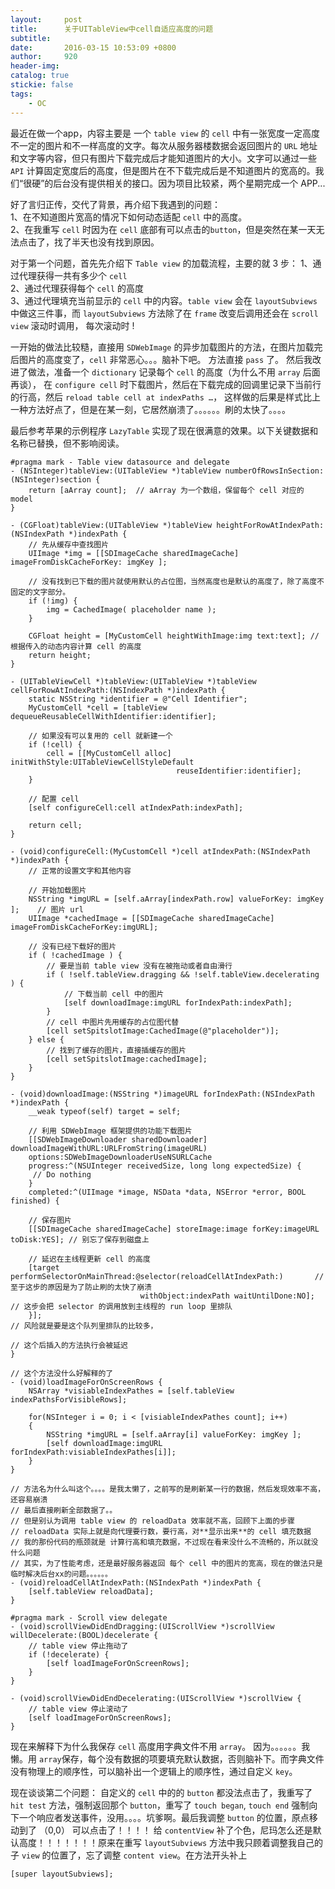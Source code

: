 ```yaml
---
layout:     post
title:      关于UITableView中cell自适应高度的问题
subtitle:   
date:       2016-03-15 10:53:09 +0800
author:     920
header-img: 
catalog: true
stickie: false
tags:
    - OC
---
```


最近在做一个app，内容主要是 一个 `table view` 的 `cell` 中有一张宽度一定高度不一定的图片和不一样高度的文字。每次从服务器楼数据会返回图片的 `URL` 地址和文字等内容，但只有图片下载完成后才能知道图片的大小。文字可以通过一些 `API` 计算固定宽度后的高度，但是图片在不下载完成后是不知道图片的宽高的。我们“很硬”的后台没有提供相关的接口。因为项目比较紧，两个星期完成一个 APP...

好了言归正传，交代了背景，再介绍下我遇到的问题：   
1、在不知道图片宽高的情况下如何动态适配 `cell` 中的高度。   
2、在我重写 `cell` 时因为在 `cell` 底部有可以点击的`button`，但是突然在某一天无法点击了，找了半天也没有找到原因。  

对于第一个问题，首先先介绍下 `Table view` 的加载流程，主要的就 3 步： 
1、通过代理获得一共有多少个 `cell`   
2、通过代理获得每个 `cell` 的高度  
3、通过代理填充当前显示的 `cell` 中的内容。`table view` 会在 `layoutSubviews` 中做这三件事，而 `layoutSubviews` 方法除了在 `frame` 改变后调用还会在 `scroll view` 滚动时调用， 每次滚动时 !

一开始的做法比较糙，直接用 `SDWebImage` 的异步加载图片的方法，在图片加载完后图片的高度变了，`cell` 非常恶心。。。脑补下吧。 方法直接 `pass` 了。 
然后我改进了做法，准备一个 `dictionary` 记录每个 `cell` 的高度（为什么不用 `array` 后面再谈）， 在 `configure cell` 时下载图片，然后在下载完成的回调里记录下当前行的行高，然后 `reload table cell at indexPaths …`， 这样做的后果是样式比上一种方法好点了，但是在某一刻，它居然崩溃了。。。。。。刷的太快了。。。。

最后参考苹果的示例程序 `LazyTable` 实现了现在很满意的效果。以下关键数据和名称已替换，但不影响阅读。

```obj-c
#pragma mark - Table view datasource and delegate
- (NSInteger)tableView:(UITableView *)tableView numberOfRowsInSection:(NSInteger)section {
    return [aArray count];  // aArray 为一个数组，保留每个 cell 对应的 model
}

- (CGFloat)tableView:(UITableView *)tableView heightForRowAtIndexPath:(NSIndexPath *)indexPath {
    // 先从缓存中查找图片
    UIImage *img = [[SDImageCache sharedImageCache] imageFromDiskCacheForKey: imgKey ];

    // 没有找到已下载的图片就使用默认的占位图，当然高度也是默认的高度了，除了高度不固定的文字部分。
    if (!img) {
        img = CachedImage( placeholder name );
    }

    CGFloat height = [MyCustomCell heightWithImage:img text:text]; // 根据传入的动态内容计算 cell 的高度
    return height;
}

- (UITableViewCell *)tableView:(UITableView *)tableView cellForRowAtIndexPath:(NSIndexPath *)indexPath {
    static NSString *identifier = @"Cell Identifier";
    MyCustomCell *cell = [tableView dequeueReusableCellWithIdentifier:identifier];

    // 如果没有可以复用的 cell 就新建一个
    if (!cell) {
        cell = [[MyCustomCell alloc] initWithStyle:UITableViewCellStyleDefault
                                     reuseIdentifier:identifier];
    }

    // 配置 cell
    [self configureCell:cell atIndexPath:indexPath];

    return cell;
}

- (void)configureCell:(MyCustomCell *)cell atIndexPath:(NSIndexPath *)indexPath {
    // 正常的设置文字和其他内容

    // 开始加载图片
    NSString *imgURL = [self.aArray[indexPath.row] valueForKey: imgKey ];    // 图片 url
    UIImage *cachedImage = [[SDImageCache sharedImageCache] imageFromDiskCacheForKey:imgURL];

    // 没有已经下载好的图片
    if ( !cachedImage ) {
        // 要是当前 table view 没有在被拖动或者自由滑行
        if ( !self.tableView.dragging && !self.tableView.decelerating ) {
            // 下载当前 cell 中的图片
            [self downloadImage:imgURL forIndexPath:indexPath];
        }
        // cell 中图片先用缓存的占位图代替
        [cell setSpitslotImage:CachedImage(@"placeholder")];
    } else {
        // 找到了缓存的图片，直接插缓存的图片
        [cell setSpitslotImage:cachedImage];
    }
}

- (void)downloadImage:(NSString *)imageURL forIndexPath:(NSIndexPath *)indexPath {
    __weak typeof(self) target = self;

    // 利用 SDWebImage 框架提供的功能下载图片
    [[SDWebImageDownloader sharedDownloader] downloadImageWithURL:URLFromString(imageURL)
    options:SDWebImageDownloaderUseNSURLCache
    progress:^(NSUInteger receivedSize, long long expectedSize) {
     // Do nothing
    }
    completed:^(UIImage *image, NSData *data, NSError *error, BOOL finished) {

    // 保存图片
    [[SDImageCache sharedImageCache] storeImage:image forKey:imageURL toDisk:YES]; // 别忘了保存到磁盘上

    // 延迟在主线程更新 cell 的高度
    [target performSelectorOnMainThread:@selector(reloadCellAtIndexPath:)       // 至于这步的原因是为了防止刷的太快了崩溃
                             withObject:indexPath waitUntilDone:NO];            // 这步会把 selector 的调用放到主线程的 run loop 里排队
    }];                                                                         // 风险就是要是这个队列里排队的比较多，
                                                                                // 这个后插入的方法执行会被延迟
}

// 这个方法没什么好解释的了
- (void)loadImageForOnScreenRows {
    NSArray *visiableIndexPathes = [self.tableView indexPathsForVisibleRows];

    for(NSInteger i = 0; i < [visiableIndexPathes count]; i++)
    {
        NSString *imgURL = [self.aArray[i] valueForKey: imgKey ];
        [self downloadImage:imgURL forIndexPath:visiableIndexPathes[i]];
    }
}

// 方法名为什么叫这个。。。。是我太懒了，之前写的是刷新某一行的数据，然后发现效率不高，还容易崩溃
// 最后直接刷新全部数据了。。
// 但是别认为调用 table view 的 reloadData 效率就不高，回顾下上面的步骤
// reloadData 实际上就是向代理要行数，要行高，对**显示出来**的 cell 填充数据
// 我的那份代码的瓶颈就是 计算行高和填充数据，不过现在看来没什么不流畅的，所以就没什么问题
// 其实，为了性能考虑，还是最好服务器返回 每个 cell 中的图片的宽高，现在的做法只是临时解决后台xx的问题。。。。。。
- (void)reloadCellAtIndexPath:(NSIndexPath *)indexPath {
    [self.tableView reloadData];
}

#pragma mark - Scroll view delegate
- (void)scrollViewDidEndDragging:(UIScrollView *)scrollView willDecelerate:(BOOL)decelerate {   
    // table view 停止拖动了
    if (!decelerate) {
        [self loadImageForOnScreenRows];
    }
}

- (void)scrollViewDidEndDecelerating:(UIScrollView *)scrollView {
    // table view 停止滚动了
    [self loadImageForOnScreenRows];
}
```
现在来解释下为什么我保存 `cell` 高度用字典文件不用 `array`。 因为。。。。。。我懒。用 `array`保存，每个没有数据的项要填充默认数据，否则脑补下。而字典文件没有物理上的顺序性，可以脑补出一个逻辑上的顺序性，通过自定义 `key`。

现在谈谈第二个问题： 自定义的 `cell` 中的的 `button` 都没法点击了，我重写了 `hit test` 方法，强制返回那个 `button`，重写了 `touch began`, `touch end` 强制向下一个响应者发送事件，没用。。。。坑爹啊。最后我调整 `button` 的位置，原点移动到了 （0,0） 可以点击了！！！！ 给 `contentView` 补了个色，尼玛怎么还是默认高度！！！！！！！原来在重写 `layoutSubviews` 方法中我只顾着调整我自己的子 `view` 的位置了，忘了调整 `content view`。在方法开头补上

```obj-c
[super layoutSubviews];
```





